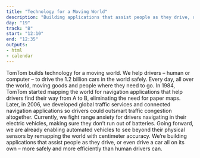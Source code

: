 ```yaml
---
title: "Technology for a Moving World"
description: "Building applications that assist people as they drive, or even drive a car all on its own – more safely and more efficiently than human drivers can."
day: "19"
track: "B"
start: "12:10"
end: "12:35"
outputs:
- html
- calendar
---
```


TomTom builds technology for a moving world. We help drivers – human or computer – to drive the 1.2 billion cars in the world safely. Every day, all over the world, moving goods and people where they need to go. In 1984, TomTom started mapping the world for navigation applications that help drivers find their way from A to B, eliminating the need for paper maps. Later, in 2006, we developed global traffic services and connected navigation applications so drivers could outsmart traffic congestion altogether. Currently, we fight range anxiety for drivers navigating in their electric vehicles, making sure they don’t run out of batteries. Going forward, we are already enabling automated vehicles to see beyond their physical sensors by remapping the world with centimeter accuracy. We’re building applications that assist people as they drive, or even drive a car all on its own – more safely and more efficiently than human drivers can.
